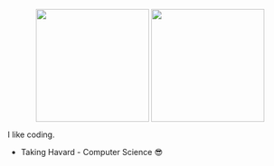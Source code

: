 <p align="center">
  <img height=200 align="center" src="https:/github-readme-stats-r8gobb8.vercel.app/api?username=skylord-103&show_icons=true&theme=codeSTACKr&card_width=507" />
  <img height=200 align="center" src="https://github-readme-stats-r8gobb8.vercel.app/api/top-langs/?username=skylord-103&theme=codeSTACKr&layout=compact&langs_count=8&card_width=300" />
</p>
I like coding.

- Taking Havard - Computer Science 😎
